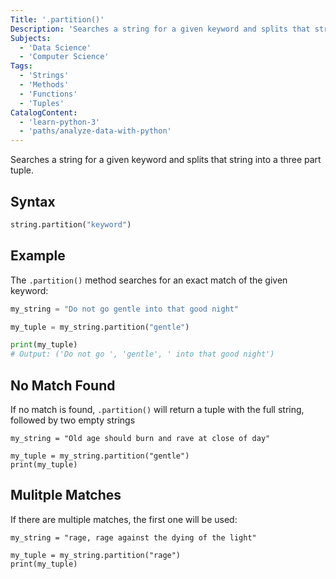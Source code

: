 ```yaml
---
Title: '.partition()'
Description: 'Searches a string for a given keyword and splits that string into a three part tuple.'
Subjects:
  - 'Data Science'
  - 'Computer Science'
Tags:
  - 'Strings'
  - 'Methods'
  - 'Functions'
  - 'Tuples'
CatalogContent:
  - 'learn-python-3'
  - 'paths/analyze-data-with-python'
---
```


Searches a string for a given keyword and splits that string into a three part tuple.

## Syntax

```python
string.partition("keyword")
```

## Example

The `.partition()` method searches for an exact match of the given keyword:

```python
my_string = "Do not go gentle into that good night"

my_tuple = my_string.partition("gentle")

print(my_tuple)
# Output: ('Do not go ', 'gentle', ' into that good night')
```

## No Match Found

If no match is found, `.partition()` will return a tuple with the full string, followed by two empty strings

```codebyte/py
my_string = "Old age should burn and rave at close of day"

my_tuple = my_string.partition("gentle")
print(my_tuple)
```

## Mulitple Matches

If there are multiple matches, the first one will be used:

```codebyte/py
my_string = "rage, rage against the dying of the light"

my_tuple = my_string.partition("rage")
print(my_tuple)
```
